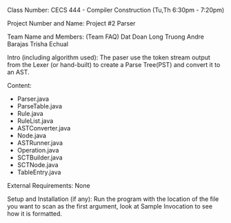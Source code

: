 Class Number: CECS 444 - Compiler Construction (Tu,Th 6:30pm - 7:20pm)

Project Number and Name: Project #2 Parser

Team Name and Members: 
	(Team FAQ)
	Dat Doan
	Long Truong
	Andre Barajas
	Trisha Echual

Intro (including algorithm used): 
The paser use the token stream output from the Lexer (or hand-built) to create a Parse Tree(PST) and convert it to an AST.

Content: 
 - Parser.java
 - ParseTable.java
 - Rule.java
 - RuleList.java
 - ASTConverter.java
 - Node.java
 - ASTRunner.java
 - Operation.java
 - SCTBuilder.java
 - SCTNode.java
 - TableEntry.java

External Requirements: None

Setup and Installation (if any): 
Run the program with the location of the file you want to scan as the first argument, look at Sample Invocation to see how it is formatted.
